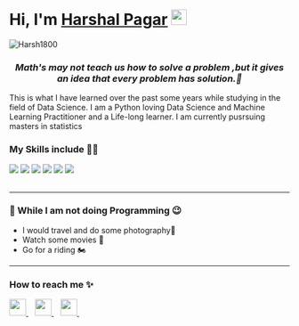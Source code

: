 <h1><strong>Hi, I'm <a href="https://harshalpagar.com">Harshal Pagar</a></strong> <img src="https://raw.githubusercontent.com/syedareehaquasar/syedareehaquasar/master/gifs/Hi.gif" width="28px"></h1>

<div align="left"> 
    <img src="https://komarev.com/ghpvc/?username=Harsh1800" alt="Harsh1800"> 
</div>

<h3 align="center"><em>Math's may not teach us how to solve a problem ,but it gives an idea that every problem has solution.💯</em></h3>

<p>This is what I have learned over the past some years while studying in the field of Data Science. I am a Python loving Data Science and Machine Learning Practitioner and a Life-long learner. I am currently pusrsuing masters in statistics  </p>


<h3>My Skills include 👨‍💻</h3>
<div>
    <img src="https://img.shields.io/badge/python-%2314354C.svg?style=for-the-badge&logo=python&logoColor=white">
    <img src="https://img.shields.io/badge/powerbi-%23316192.svg?style=for-the-badge&logo=powerbi&logoColor=white">
    <img src="https://img.shields.io/badge/scikit--learn-%23F7931E.svg?style=for-the-badge&logo=scikit-learn&logoColor=white">
    <img src="https://img.shields.io/badge/pandas-%23150458.svg?style=for-the-badge&logo=pandas&logoColor=white">
    <img src="https://img.shields.io/badge/numpy-%23013243.svg?style=for-the-badge&logo=numpy&logoColor=white">
    <img src="https://img.shields.io/badge/SQL-%23FF6F00.svg?style=for-the-badge&logo=SQL&logoColor=white">
    
    
</div>
<br>
<hr>

<h3>🦄 While I am not doing Programming 😉</h3>
<ul>
    <li>I would travel and do some photography📸</li>
    <li>Watch some movies 🍿</li>
    <li> Go for a riding 🏍</li>
</ul>
<hr>
<h3>How to reach me ✨</h3>
<div>
    <a href="http://www.linkedin.com/in/harshal-pagar-3433b216a/">
        <img src="https://image.flaticon.com/icons/png/512/145/145807.png" width="30px">
    </a>&nbsp;&nbsp;
    <a href="mailto: hdpagar18@gmail.com">
        <img src="https://image.flaticon.com/icons/png/512/732/732200.png" width="30px">
    </a>&nbsp;&nbsp;
    <a href="https://github.com/harsh1800/">
        <img src="https://image.flaticon.com/icons/png/512/25/25657.png" width="30px">
    </a>&nbsp;&nbsp;
</div>


